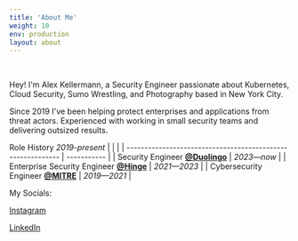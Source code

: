 ```yaml
---
title: 'About Me'
weight: 10
env: production
layout: about
---
```


<br>

Hey! I'm Alex Kellermann, a Security Engineer passionate about Kubernetes, Cloud Security, Sumo Wrestling, and Photography based in New York City.

Since 2019 I've been helping protect enterprises and applications from threat actors. Experienced with working in small security teams and delivering outsized results.

Role History *2019-present*
|                                                             |             |
| ----------------------------------------------------------- | ----------- |
| Security Engineer [**@Duolingo**](https://duolingo.com)     | *2023—now*  |
| Enterprise Security Engineer [**@Hinge**](https://hinge.co) | *2021—2023* |
| Cybersecurity Engineer [**@MITRE**](https://mitre.org)      | *2019—2021* |

My Socials:

[Instagram](https://www.instagram.com/7traindelay/)

[LinkedIn](https://www.linkedin.com/in/alexkellermann/)

